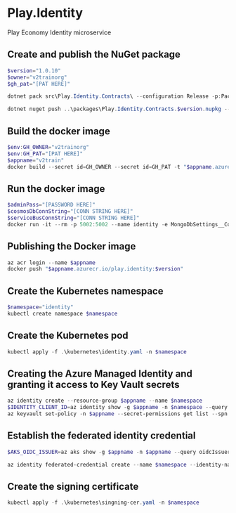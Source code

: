 # Play.Identity
Play Economy Identity microservice

## Create and publish the NuGet package
```powershell
$version="1.0.10"
$owner="v2trainorg"
$gh_pat="[PAT HERE]"

dotnet pack src\Play.Identity.Contracts\ --configuration Release -p:PackageVersion=$version -p:RepositoryUrl=https://github.com/$owner/play.identity -o ..\packages

dotnet nuget push ..\packages\Play.Identity.Contracts.$version.nupkg --api-key $gh_pat --source "github"
```

## Build the docker image
```powershell
$env:GH_OWNER="v2trainorg"
$env:GH_PAT="[PAT HERE]"
$appname="v2train"
docker build --secret id=GH_OWNER --secret id=GH_PAT -t "$appname.azurecr.io/play.identity:$version" .
```

## Run the docker image
```powershell
$adminPass="[PASSWORD HERE]"
$cosmosDbConnString="[CONN STRING HERE]"
$serviceBusConnString="[CONN STRING HERE]"
docker run -it --rm -p 5002:5002 --name identity -e MongoDbSettings__ConnectionString=$cosmosDbConnString -e ServiceBusSettings__ConnectionString=$serviceBusConnString -e ServiceSettings__MessageBroker="SERVICEBUS" -e IdentitySettings__AdminUserPassword=$adminPass play.identity:$version
```

## Publishing the Docker image
```powershell
az acr login --name $appname
docker push "$appname.azurecr.io/play.identity:$version"
```

## Create the Kubernetes namespace
```powershell
$namespace="identity"
kubectl create namespace $namespace
```

## Create the Kubernetes pod
```powershell
kubectl apply -f .\kubernetes\identity.yaml -n $namespace
```

## Creating the Azure Managed Identity and granting it access to Key Vault secrets
```powershell
az identity create --resource-group $appname --name $namespace
$IDENTITY_CLIENT_ID=az identity show -g $appname -n $namespace --query clientId -otsv
az keyvault set-policy -n $appname --secret-permissions get list --spn $IDENTITY_CLIENT_ID
```

## Establish the federated identity credential
```powershell
$AKS_OIDC_ISSUER=az aks show -g $appname -n $appname --query oidcIssuerProfile.issuerUrl -otsv

az identity federated-credential create --name $namespace --identity-name $namespace --resource-group $appname --issuer $AKS_OIDC_ISSUER --subject "system:serviceaccount:${namespace}:${namespace}-serviceaccount"
```

## Create the signing certificate
```powershell
kubectl apply -f .\kubernetes\singning-cer.yaml -n $namespace
```